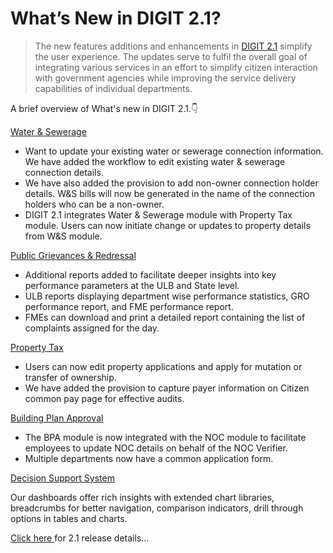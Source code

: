 # What’s New in DIGIT 2.1?

> The new features additions and enhancements in [DIGIT 2.1](modules-features/release-notes/) simplify the user experience. The updates serve to fulfil the overall goal of integrating various services in an effort to simplify citizen interaction with government agencies while improving the service delivery capabilities of individual departments.

A brief overview of What's new in DIGIT 2.1.👇 

[Water & Sewerage](modules-features/release-notes/water-and-sewerage-release-notes.md)

* Want to update your existing water or sewerage connection information. We have added the workflow to edit existing water & sewerage connection details. 
* We have also added the provision to add non-owner connection holder details. W&S bills will now be generated in the name of the connection holders who can be a non-owner.
* DIGIT 2.1 integrates Water & Sewerage module with Property Tax module. Users can now initiate change or updates to property details from W&S module.

[Public Grievances & Redressal](modules-features/release-notes/public-grievance-and-redressal-release-notes.md)

* Additional reports added to facilitate deeper insights into key performance parameters at the ULB and State level.
* ULB reports displaying department wise performance statistics, GRO performance report, and FME performance report.
* FMEs can download and print a detailed report containing the list of complaints assigned for the day.

[Property Tax](modules-features/release-notes/property-tax-release-notes.md)

* Users can now edit property applications and apply for mutation or transfer of ownership.
* We have added the provision to capture payer information on Citizen common pay page for effective audits.

[Building Plan Approval](modules-features/release-notes/bpa-release-notes.md)

* The BPA module is now integrated with the NOC module to facilitate employees to update NOC details on behalf of the NOC Verifier.
* Multiple departments now have a common application form. 

[Decision Support System](modules-features/release-notes/advance-payments-release-notes.md) 

Our dashboards offer rich insights with extended chart libraries, breadcrumbs for better navigation, comparison indicators, drill through options in tables and charts.

[Click here ](modules-features/release-notes/)for 2.1 release details...  


